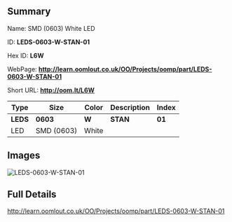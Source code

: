 

## Summary
 
Name:  SMD (0603) White LED 

ID: __LEDS-0603-W-STAN-01__

Hex ID: __L6W__

WebPage: __http://learn.oomlout.co.uk/OO/Projects/oomp/part/LEDS-0603-W-STAN-01__

Short URL: __http://oom.lt/L6W__


| Type   | Size   | Color   | Description   | Index   |    
| ----- | ------   | ------   | -----   | ----   |    
| __LEDS__   					| __0603__   					| __W__    						| __STAN__    					| __01__ |    
| LED		| SMD (0603)	| White		| 	| 	|

## Images
![LEDS-0603-W-STAN-01](http://oomlout.com/oomp-gen/parts/LEDS-0603-W-STAN-01/LEDS-0603-W-STAN-01_420.jpg)

## Full Details

 http://learn.oomlout.co.uk/OO/Projects/oomp/part/LEDS-0603-W-STAN-01

